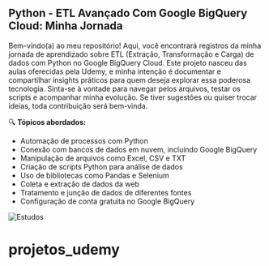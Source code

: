 ## Python - ETL Avançado Com Google BigQuery Cloud: Minha Jornada
Bem-vindo(a) ao meu repositório! Aqui, você encontrará registros da minha jornada de aprendizado sobre ETL (Extração, Transformação e Carga) de dados com Python no Google BigQuery Cloud. Este projeto nasceu das aulas oferecidas pela Udemy, e minha intenção é documentar e compartilhar insights práticos para quem deseja explorar essa poderosa tecnologia.
Sinta-se à vontade para navegar pelos arquivos, testar os scripts e acompanhar minha evolução. Se tiver sugestões ou quiser trocar ideias, toda contribuição será bem-vinda.

🔍 **Tópicos abordados:**
- Automação de processos com Python
- Conexão com bancos de dados em nuvem, incluindo Google BigQuery
- Manipulação de arquivos como Excel, CSV e TXT
- Criação de scripts Python para análise de dados
- Uso de bibliotecas como Pandas e Selenium
- Coleta e extração de dados da web
- Tratamento e junção de dados de diferentes fontes
- Configuração de conta gratuita no Google BigQuery

![Estudos](https://img-c.udemycdn.com/course/750x422/5564884_366b_4.jpg)
# projetos_udemy
